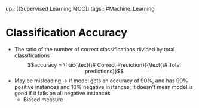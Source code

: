 up:: [[Supervised Learning MOC]]
tags:: #Machine_Learning
# Classification Accuracy
- The ratio of the number of correct classifications divided by total classifications
$$accuracy = \frac{\text{\# Correct Prediction}}{\text{\# Total predictions}}$$
- May be misleading → if model gets an accuracy of 90%, and has 90% positive instances and 10% negative instances, it doesn't mean model is good if it fails on all negative instances
	- Biased measure